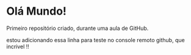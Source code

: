 # Olá Mundo!
 Primeiro repositório criado, durante uma aula de GitHub.

estou adicionando essa linha para teste no console remoto github, que incrivel !!
